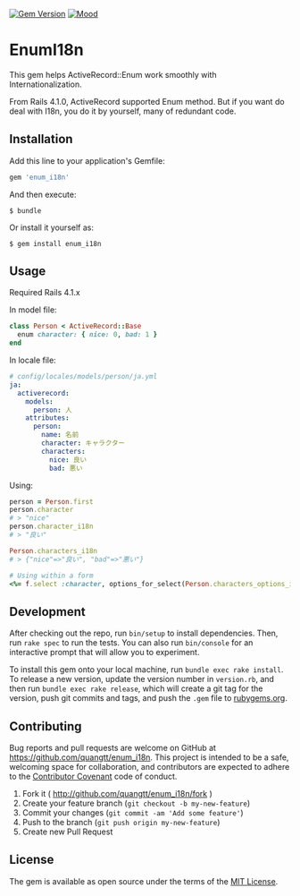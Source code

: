 [![Gem Version](https://badge.fury.io/rb/enum_i18n.svg)](https://rubygems.org/gems/enum_i18n) [![Mood](https://img.shields.io/badge/mood-bored-blue.svg)](https://quangteomedia.com)

# EnumI18n

This gem helps ActiveRecord::Enum work smoothly with Internationalization.

From Rails 4.1.0, ActiveRecord supported Enum method. But if you want do deal with I18n, you do it by yourself, many of redundant code.

## Installation

Add this line to your application's Gemfile:

```ruby
gem 'enum_i18n'
```

And then execute:

    $ bundle

Or install it yourself as:

    $ gem install enum_i18n

## Usage

Required Rails 4.1.x

In model file:

```ruby
class Person < ActiveRecord::Base
  enum character: { nice: 0, bad: 1 }
end
```

In locale file:

```yaml
# config/locales/models/person/ja.yml
ja:
  activerecord:
    models:
      person: 人
    attributes:
      person:
        name: 名前
        character: キャラクター
        characters:
          nice: 良い
          bad: 悪い
```

Using:

```ruby
person = Person.first
person.character
# > "nice"
person.character_i18n
# > "良い"

Person.characters_i18n
# > {"nice"=>"良い", "bad"=>"悪い"}
```

```ruby
# Using within a form
<%= f.select :character, options_for_select(Person.characters_options_i18n) %>
```

## Development

After checking out the repo, run `bin/setup` to install dependencies. Then, run `rake spec` to run the tests. You can also run `bin/console` for an interactive prompt that will allow you to experiment.

To install this gem onto your local machine, run `bundle exec rake install`. To release a new version, update the version number in `version.rb`, and then run `bundle exec rake release`, which will create a git tag for the version, push git commits and tags, and push the `.gem` file to [rubygems.org](https://rubygems.org).

## Contributing

Bug reports and pull requests are welcome on GitHub at https://github.com/quangtt/enum_i18n. This project is intended to be a safe, welcoming space for collaboration, and contributors are expected to adhere to the [Contributor Covenant](http://contributor-covenant.org) code of conduct.

1. Fork it ( http://github.com/quangtt/enum_i18n/fork )
2. Create your feature branch (`git checkout -b my-new-feature`)
3. Commit your changes (`git commit -am 'Add some feature'`)
4. Push to the branch (`git push origin my-new-feature`)
5. Create new Pull Request


## License

The gem is available as open source under the terms of the [MIT License](http://opensource.org/licenses/MIT).
